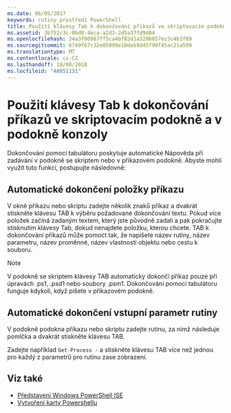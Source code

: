 ```yaml
---
ms.date: 06/05/2017
keywords: rutiny prostředí PowerShell
title: Použití klávesy Tab k dokončování příkazů ve skriptovacím podokně a v podokně konzoly
ms.assetid: 3b752c3c-0bd0-4eca-a2d3-2d5a37fd9d84
ms.openlocfilehash: 24a3f00987ff5ca4bf82d1a3206857ec3c4b3f09
ms.sourcegitcommit: 6749f67c32e05999e10deb9d45f90f45ac21a599
ms.translationtype: MT
ms.contentlocale: cs-CZ
ms.lasthandoff: 10/08/2018
ms.locfileid: "48851131"
---
```

# <a name="how-to-use-tab-completion-in-the-script-pane-and-console-pane"></a>Použití klávesy Tab k dokončování příkazů ve skriptovacím podokně a v podokně konzoly

Dokončování pomocí tabulátoru poskytuje automatické Nápověda při zadávání v podokně se skriptem nebo v příkazovém podokně. Abyste mohli využít tuto funkci, postupujte následovně:

## <a name="to-automatically-complete-a-command-entry"></a>Automatické dokončení položky příkazu

V okně příkazu nebo skriptu zadejte několik znaků příkaz a dvakrát stiskněte klávesu TAB k výběru požadované dokončování textu. Pokud více položek začíná zadaným textem, který jste původně zadali a pak pokračujte stisknutím klávesy Tab, dokud nenajdete položku, kterou chcete. TAB k dokončování příkazů může pomoct tak, že napíšete název rutiny, název parametru, název proměnné, název vlastnosti objektu nebo cestu k souboru.

> [!NOTE]
> V podokně se skriptem klávesy TAB automaticky dokončí příkaz pouze při úpravách .ps1, .psd1 nebo soubory .psm1. Dokončování pomocí tabulátoru funguje kdykoli, když píšete v příkazovém podokně.

## <a name="to-automatically-complete-a-cmdlet-parameter-entry"></a>Automatické dokončení vstupní parametr rutiny

V podokně podokna příkazu nebo skriptu zadejte rutinu, za nímž následuje pomlčka a dvakrát stiskněte klávesu TAB.

Zadejte například `Get-Process -` a stiskněte klávesu TAB více než jednou pro každý z parametrů pro rutinu zase zobrazení.

## <a name="see-also"></a>Viz také

- [Představení Windows PowerShell ISE](Introducing-the-Windows-PowerShell-ISE.md)
- [Vytvoření karty Powershellu](How-to-Create-a-PowerShell-Tab-in-Windows-PowerShell-ISE.md)
